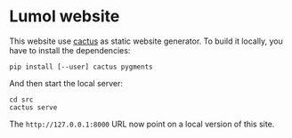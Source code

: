 # Lumol website

This website use [cactus](https://github.com/koenbok/Cactus) as static website
generator. To build it locally, you have to install the dependencies:

```
pip install [--user] cactus pygments
```

And then start the local server:
```
cd src
cactus serve
```

The `http://127.0.0.1:8000` URL now point on a local version of this site.
